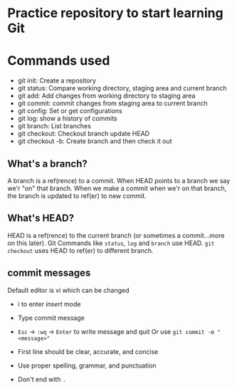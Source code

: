 # Practice repository to start learning Git


# Commands used
  - git init: Create a repository
  - git status: Compare working directory, staging area and current branch
  - git add: Add changes from working directory to staging area
  - git commit: commit changes from staging area to current branch
  - git config: Set or get configurations
  - git log: show a history of commits
  - git branch: List branches
  - git checkout: Checkout branch update HEAD
  - git checkout -b: Create branch and then check it out

## What's a branch?
A branch is a ref(rence) to a commit. When HEAD points to a branch we say we'r "on" that branch.
When we make a commit when we'r on that branch, the branch is updated to ref(er) to new commit.

## What's HEAD?
HEAD is a ref(rence) to the current branch (or sometimes a commit...more on this later). Git Commands
like `status`, `log` and `branch` use HEAD. `git checkout` uses HEAD to ref(er) to different branch.


## commit messages

Default editor is vi which can be changed
  - i to enter *insert* mode
  - Type commit message
  - `Esc` -> `:wq` -> `Enter` to write message and quit
Or use `git commit -m "<message>"`

- First line should be clear, accurate, and concise
- Use proper spelling, grammar, and punctuation
- Don't end with `.`
